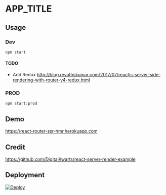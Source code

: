 # APP_TITLE

## Usage

### Dev

```
npm start
```

#### TODO
  * Add Redux
  http://blog.revathskumar.com/2017/07/reactjs-server-side-rendering-with-router-v4-redux.html

### PROD

```
npm start:prod
```

## Demo

https://react-router-ssr-hmr.herokuapp.com

## Credit

https://github.com/DigitalKwarts/react-server-render-example

## Deployment

[![Deploy](https://www.herokucdn.com/deploy/button.svg)](https://heroku.com/deploy)
